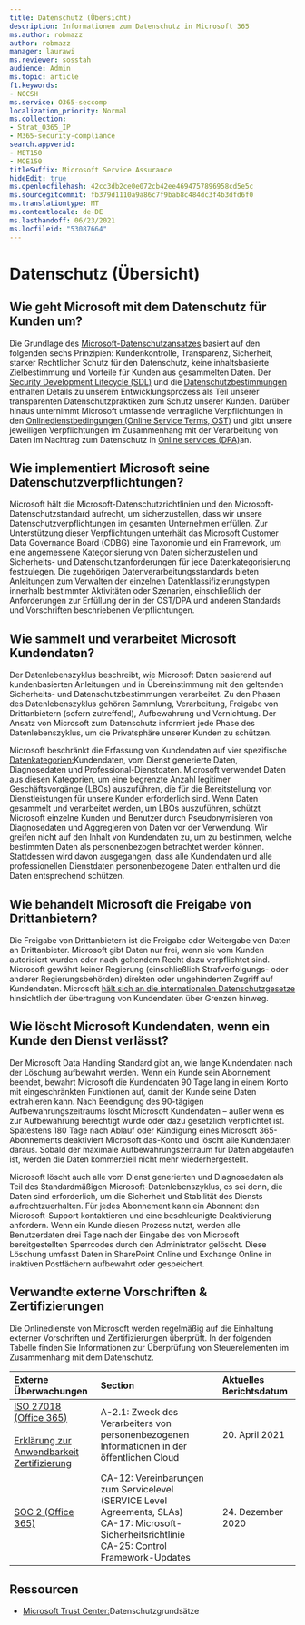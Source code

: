 ```yaml
---
title: Datenschutz (Übersicht)
description: Informationen zum Datenschutz in Microsoft 365
ms.author: robmazz
author: robmazz
manager: laurawi
ms.reviewer: sosstah
audience: Admin
ms.topic: article
f1.keywords:
- NOCSH
ms.service: O365-seccomp
localization_priority: Normal
ms.collection:
- Strat_O365_IP
- M365-security-compliance
search.appverid:
- MET150
- MOE150
titleSuffix: Microsoft Service Assurance
hideEdit: true
ms.openlocfilehash: 42cc3db2ce0e072cb42ee4694757896958cd5e5c
ms.sourcegitcommit: fb379d1110a9a86c7f9bab8c484dc3f4b3dfd6f0
ms.translationtype: MT
ms.contentlocale: de-DE
ms.lasthandoff: 06/23/2021
ms.locfileid: "53087664"
---
```

# <a name="privacy-overview"></a>Datenschutz (Übersicht)

## <a name="how-does-microsoft-approach-privacy-for-customers"></a>Wie geht Microsoft mit dem Datenschutz für Kunden um?

Die Grundlage des [Microsoft-Datenschutzansatzes](https://privacy.microsoft.com/#whatinformationwecollectmodule) basiert auf den folgenden sechs Prinzipien: Kundenkontrolle, Transparenz, Sicherheit, starker Rechtlicher Schutz für den Datenschutz, keine inhaltsbasierte Zielbestimmung und Vorteile für Kunden aus gesammelten Daten. Der [Security Development Lifecycle (SDL)](https://www.microsoft.com/securityengineering/sdl/) und die [Datenschutzbestimmungen](https://privacy.microsoft.com/privacystatement) enthalten Details zu unserem Entwicklungsprozess als Teil unserer transparenten Datenschutzpraktiken zum Schutz unserer Kunden. Darüber hinaus unternimmt Microsoft umfassende vertragliche Verpflichtungen in den [Onlinedienstbedingungen (Online Service Terms, OST)](https://www.microsoft.com/licensing/product-licensing/products) und gibt unsere jeweiligen Verpflichtungen im Zusammenhang mit der Verarbeitung von Daten im Nachtrag zum Datenschutz in [Online services (DPA)](https://www.microsoftvolumelicensing.com/DocumentSearch.aspx?Mode=3&DocumentTypeId=67)an.

## <a name="how-does-microsoft-implement-its-privacy-commitments"></a>Wie implementiert Microsoft seine Datenschutzverpflichtungen?

Microsoft hält die Microsoft-Datenschutzrichtlinien und den Microsoft-Datenschutzstandard aufrecht, um sicherzustellen, dass wir unsere Datenschutzverpflichtungen im gesamten Unternehmen erfüllen. Zur Unterstützung dieser Verpflichtungen unterhält das Microsoft Customer Data Governance Board (CDBG) eine Taxonomie und ein Framework, um eine angemessene Kategorisierung von Daten sicherzustellen und Sicherheits- und Datenschutzanforderungen für jede Datenkategorisierung festzulegen. Die zugehörigen Datenverarbeitungsstandards bieten Anleitungen zum Verwalten der einzelnen Datenklassifizierungstypen innerhalb bestimmter Aktivitäten oder Szenarien, einschließlich der Anforderungen zur Erfüllung der in der OST/DPA und anderen Standards und Vorschriften beschriebenen Verpflichtungen.

## <a name="how-does-microsoft-collect-and-process-customer-data"></a>Wie sammelt und verarbeitet Microsoft Kundendaten?

Der Datenlebenszyklus beschreibt, wie Microsoft Daten basierend auf kundenbasierten Anleitungen und in Übereinstimmung mit den geltenden Sicherheits- und Datenschutzbestimmungen verarbeitet. Zu den Phasen des Datenlebenszyklus gehören Sammlung, Verarbeitung, Freigabe von Drittanbietern (sofern zutreffend), Aufbewahrung und Vernichtung. Der Ansatz von Microsoft zum Datenschutz informiert jede Phase des Datenlebenszyklus, um die Privatsphäre unserer Kunden zu schützen.

Microsoft beschränkt die Erfassung von Kundendaten auf vier spezifische [Datenkategorien:](https://www.microsoft.com/trust-center/privacy/customer-data-definitions?rtc=1)Kundendaten, vom Dienst generierte Daten, Diagnosedaten und Professional-Dienstdaten. Microsoft verwendet Daten aus diesen Kategorien, um eine begrenzte Anzahl legitimer Geschäftsvorgänge (LBOs) auszuführen, die für die Bereitstellung von Dienstleistungen für unsere Kunden erforderlich sind. Wenn Daten gesammelt und verarbeitet werden, um LBOs auszuführen, schützt Microsoft einzelne Kunden und Benutzer durch Pseudonymisieren von Diagnosedaten und Aggregieren von Daten vor der Verwendung. Wir greifen nicht auf den Inhalt von Kundendaten zu, um zu bestimmen, welche bestimmten Daten als personenbezogen betrachtet werden können. Stattdessen wird davon ausgegangen, dass alle Kundendaten und alle professionellen Dienstdaten personenbezogene Daten enthalten und die Daten entsprechend schützen.

## <a name="how-does-microsoft-handle-third-party-sharing"></a>Wie behandelt Microsoft die Freigabe von Drittanbietern?

Die Freigabe von Drittanbietern ist die Freigabe oder Weitergabe von Daten an Drittanbieter. Microsoft gibt Daten nur frei, wenn sie vom Kunden autorisiert wurden oder nach geltendem Recht dazu verpflichtet sind. Microsoft gewährt keiner Regierung (einschließlich Strafverfolgungs- oder anderer Regierungsbehörden) direkten oder ungehinderten Zugriff auf Kundendaten. Microsoft [hält sich an die internationalen Datenschutzgesetze](https://www.microsoft.com/trust-center/privacy/data-location) hinsichtlich der übertragung von Kundendaten über Grenzen hinweg.

## <a name="how-does-microsoft-delete-customer-data-when-a-customer-leaves-the-service"></a>Wie löscht Microsoft Kundendaten, wenn ein Kunde den Dienst verlässt?

Der Microsoft Data Handling Standard gibt an, wie lange Kundendaten nach der Löschung aufbewahrt werden. Wenn ein Kunde sein Abonnement beendet, bewahrt Microsoft die Kundendaten 90 Tage lang in einem Konto mit eingeschränkten Funktionen auf, damit der Kunde seine Daten extrahieren kann. Nach Beendigung des 90-tägigen Aufbewahrungszeitraums löscht Microsoft Kundendaten – außer wenn es zur Aufbewahrung berechtigt wurde oder dazu gesetzlich verpflichtet ist. Spätestens 180 Tage nach Ablauf oder Kündigung eines Microsoft 365-Abonnements deaktiviert Microsoft das-Konto und löscht alle Kundendaten daraus. Sobald der maximale Aufbewahrungszeitraum für Daten abgelaufen ist, werden die Daten kommerziell nicht mehr wiederhergestellt.

Microsoft löscht auch alle vom Dienst generierten und Diagnosedaten als Teil des Standardmäßigen Microsoft-Datenlebenszyklus, es sei denn, die Daten sind erforderlich, um die Sicherheit und Stabilität des Diensts aufrechtzuerhalten. Für jedes Abonnement kann ein Abonnent den Microsoft-Support kontaktieren und eine beschleunigte Deaktivierung anfordern. Wenn ein Kunde diesen Prozess nutzt, werden alle Benutzerdaten drei Tage nach der Eingabe des von Microsoft bereitgestellten Sperrcodes durch den Administrator gelöscht. Diese Löschung umfasst Daten in SharePoint Online und Exchange Online in inaktiven Postfächern aufbewahrt oder gespeichert.

## <a name="related-external-regulations--certifications"></a>Verwandte externe Vorschriften & Zertifizierungen

Die Onlinedienste von Microsoft werden regelmäßig auf die Einhaltung externer Vorschriften und Zertifizierungen überprüft. In der folgenden Tabelle finden Sie Informationen zur Überprüfung von Steuerelementen im Zusammenhang mit dem Datenschutz.

| **Externe Überwachungen** | **Section** | **Aktuelles Berichtsdatum** |
|:--------------------|:------------|:-----------------------|  
| [ISO 27018 (Office 365)](https://servicetrust.microsoft.com/ViewPage/MSComplianceGuideV3?command=Download&downloadType=Document&downloadId=8d625374-4f2d-49f8-9d37-a4281ba98222&tab=7027ead0-3d6b-11e9-b9e1-290b1eb4cdeb&docTab=7027ead0-3d6b-11e9-b9e1-290b1eb4cdeb_ISO_Reports) <br><br> [Erklärung zur Anwendbarkeit](https://servicetrust.microsoft.com/ViewPage/MSComplianceGuideV3?command=Download&downloadType=Document&downloadId=c0df4ce8-c77e-4183-84eb-c8688470d8b1&tab=7027ead0-3d6b-11e9-b9e1-290b1eb4cdeb&docTab=7027ead0-3d6b-11e9-b9e1-290b1eb4cdeb_ISO_Reports) <br> [Zertifizierung](https://servicetrust.microsoft.com/ViewPage/MSComplianceGuideV3?command=Download&downloadType=Document&downloadId=43e89534-f48d-42ea-a7a7-3523ff516036&tab=7027ead0-3d6b-11e9-b9e1-290b1eb4cdeb&docTab=7027ead0-3d6b-11e9-b9e1-290b1eb4cdeb_ISO_Reports) | A-2.1: Zweck des Verarbeiters von personenbezogenen Informationen in der öffentlichen Cloud | 20. April 2021 |
| [SOC 2 (Office 365)](https://servicetrust.microsoft.com/ViewPage/MSComplianceGuideV3?command=Download&downloadType=Document&downloadId=a73c1738-7892-42b7-acd3-87b6371c53f6&tab=7027ead0-3d6b-11e9-b9e1-290b1eb4cdeb&docTab=7027ead0-3d6b-11e9-b9e1-290b1eb4cdeb_SOC_%2F_SSAE_16_Reports) | CA-12: Vereinbarungen zum Servicelevel (SERVICE Level Agreements, SLAs) <br> CA-17: Microsoft-Sicherheitsrichtlinie <br> CA-25: Control Framework-Updates | 24. Dezember 2020 |

## <a name="resources"></a>Ressourcen

- [Microsoft Trust Center:](https://www.microsoft.com/trust-center/privacy)Datenschutzgrundsätze

